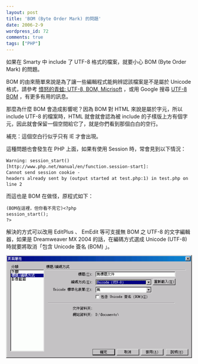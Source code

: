 ```yaml
---
layout: post
title: 'BOM (Byte Order Mark) 的問題'
date: 2006-2-9
wordpress_id: 72
comments: true
tags: ["PHP"]
---
```


如果在 Smarty 中 include 了 UTF-8 格式的檔案，就要小心 BOM (Byte Order Mark) 的問題。

BOM 的由來簡單來說是為了讓一些編輯程式能夠辨認該檔案是不是屬於 Unicode 格式，請參考 [憤怒的青蛙: UTF-8, BOM, Micrisoft](http://blog.cdpa.nsysu.edu.tw/zmx/archives/001058.html) ，或用 Google 搜尋 [UTF-8 BOM](http://www.google.com.tw/search?hl=zh-TW&amp;rls=GGGL%2CGGGL%3A2005-09%2CGGGL%3Azh-TW&amp;q=utf-8+bom&amp;btnG=%E6%90%9C%E5%B0%8B&amp;meta=lr%3Dlang_zh-TW) ，有更多有用的訊息。

那麼為什麼 BOM 會造成影響呢？因為 BOM 對 HTML 來說是屬於字元，所以 include UTF-8 的檔案時，HTML 就會就會認為被 include 的子樣版上方有個字元，因此就會保留一個空間給它了，就是你們看到那個白白的空行。

補充：這個空白行似乎只有 IE 才會出現。

這種問題也會發生在 PHP 上面，如果有使用 Session 時，常會見到以下情況：

```
Warning: session_start() [http://www.php.net/manual/en/function.session-start]:
Cannot send session cookie -
headers already sent by (output started at test.php:1) in test.php on line 2

```

而這也是 BOM 在做怪，原程式如下：

```
(BOM在這裡，但你看不見它)<?php
session_start();
?>

```

解決的方式可以改用 EditPlus 、 EmEdit 等可支援無 BOM 之 UTF-8 的文字編輯器，如果是 Dreamweaver MX 2004 的話，在編碼方式選成 Unicode (UTF-8) 時就要將取消「包含 Unicode 簽名 (BOM) 」。 

![Dreamweaver BOM](/resources/bom/dw_bom.gif)
